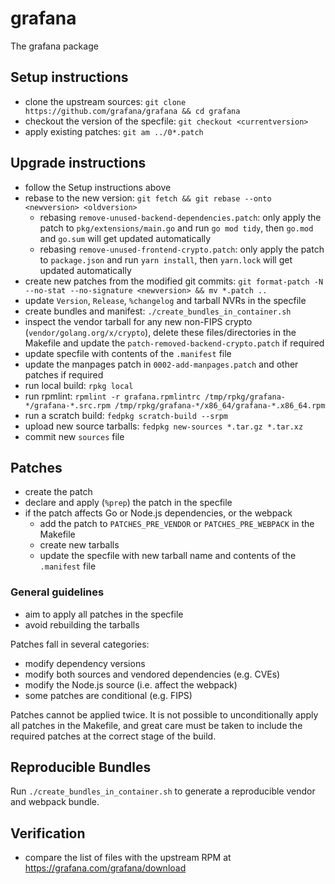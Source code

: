 # grafana
The grafana package

## Setup instructions
* clone the upstream sources: `git clone https://github.com/grafana/grafana && cd grafana`
* checkout the version of the specfile: `git checkout <currentversion>`
* apply existing patches: `git am ../0*.patch`

## Upgrade instructions
* follow the Setup instructions above
* rebase to the new version: `git fetch && git rebase --onto <newversion> <oldversion>`
  * rebasing `remove-unused-backend-dependencies.patch`: only apply the patch to `pkg/extensions/main.go` and run `go mod tidy`, then `go.mod` and `go.sum` will get updated automatically
  * rebasing `remove-unused-frontend-crypto.patch`: only apply the patch to `package.json` and run `yarn install`, then `yarn.lock` will get updated automatically
* create new patches from the modified git commits: `git format-patch -N --no-stat --no-signature <newversion> && mv *.patch ..`
* update `Version`, `Release`, `%changelog` and tarball NVRs in the specfile
* create bundles and manifest: `./create_bundles_in_container.sh`
* inspect the vendor tarball for any new non-FIPS crypto (`vendor/golang.org/x/crypto`), delete these files/directories in the Makefile and update the `patch-removed-backend-crypto.patch` if required
* update specfile with contents of the `.manifest` file
* update the manpages patch in `0002-add-manpages.patch` and other patches if required
* run local build: `rpkg local`
* run rpmlint: `rpmlint -r grafana.rpmlintrc /tmp/rpkg/grafana-*/grafana-*.src.rpm /tmp/rpkg/grafana-*/x86_64/grafana-*.x86_64.rpm`
* run a scratch build: `fedpkg scratch-build --srpm`
* upload new source tarballs: `fedpkg new-sources *.tar.gz *.tar.xz`
* commit new `sources` file

## Patches
* create the patch
* declare and apply (`%prep`) the patch in the specfile
* if the patch affects Go or Node.js dependencies, or the webpack
  * add the patch to `PATCHES_PRE_VENDOR` or `PATCHES_PRE_WEBPACK` in the Makefile
  * create new tarballs
  * update the specfile with new tarball name and contents of the `.manifest` file

### General guidelines
* aim to apply all patches in the specfile
* avoid rebuilding the tarballs

Patches fall in several categories:
  * modify dependency versions
  * modify both sources and vendored dependencies (e.g. CVEs)
  * modify the Node.js source (i.e. affect the webpack)
  * some patches are conditional (e.g. FIPS)

Patches cannot be applied twice.
It is not possible to unconditionally apply all patches in the Makefile, and great care must be taken to include the required patches at the correct stage of the build.

## Reproducible Bundles
Run `./create_bundles_in_container.sh` to generate a reproducible vendor and webpack bundle.

## Verification
* compare the list of files with the upstream RPM at https://grafana.com/grafana/download
